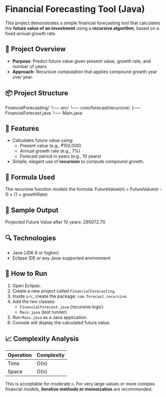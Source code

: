 # Financial Forecasting Tool (Java)

This project demonstrates a simple financial forecasting tool that calculates the **future value of an investment** using a **recursive algorithm**, based on a fixed annual growth rate.

## 📌 Project Overview

- **Purpose**: Predict future value given present value, growth rate, and number of years.
- **Approach**: Recursive computation that applies compound growth year over year.

## 📦 Project Structure

FinancialForecasting/ └── src/ └── com/forecast/recursive/ ├── FinancialForecast.java └── Main.java


## 🚀 Features

- Calculates future value using:
  - Present value (e.g., ₹150,000)
  - Annual growth rate (e.g., 7%)
  - Forecast period in years (e.g., 10 years)
- Simple, elegant use of **recursion** to compute compound growth.

## 🧮 Formula Used

The recursive function models the formula:
FutureValue(n) = FutureValue(n - 1) × (1 + growthRate)


## 🧪 Sample Output

Projected Future Value after 10 years: 295072.70


## 🔍 Technologies

- Java (JDK 8 or higher)
- Eclipse IDE or any Java-supported environment

## 📝 How to Run

1. Open Eclipse.
2. Create a new project called `FinancialForecasting`.
3. Inside `src`, create the package: `com.forecast.recursive`.
4. Add the two classes:
   - `FinancialForecast.java` (recursive logic)
   - `Main.java` (test runner)
5. Run `Main.java` as a Java application.
6. Console will display the calculated future value.

## 📈 Complexity Analysis

| Operation | Complexity |
|-----------|------------|
| Time      | O(n)       |
| Space     | O(n)       |

This is acceptable for moderate `n`. For very large values or more complex financial models, **iterative methods or memoization** are recommended.

